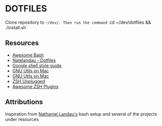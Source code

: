 # DOTFILES

Clone repository to `~/dev/. Then run the command `cd ~/dev/dotfiles && ./install.sh`

## Resources

- [Awesome Bash](https://github.com/awesome-lists/awesome-bash)
- [Natelandau - Dotfiles](https://github.com/natelandau/dotfiles)
- [Google shell style guide](https://google.github.io/styleguide/shellguide.html)
- [GNU Utils on Mac](https://www.topbug.net/blog/2013/04/14/install-and-use-gnu-command-line-tools-in-mac-os-x/)
- [GNU Utils on Mac](https://ryanparman.com/posts/2019/using-gnu-command-line-tools-in-macos-instead-of-freebsd-tools/)
- [ZSH Unplugged](https://github.com/mattmc3/zsh_unplugged)
- [Awesome ZSH Plugins](https://github.com/unixorn/awesome-zsh-plugins)

## Attributions

Inspiration from [Nathaniel Landau's](https://github.com/natelandau) bash setup and several of the projects under resources
